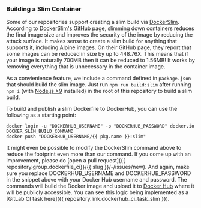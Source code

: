 ### Building a Slim Container

Some of our repositories support creating a slim build via [DockerSlim](https://gitlab.com/megabyte-labs/ansible-roles/dockerslim). According to [DockerSlim's GitHub page](https://github.com/docker-slim/docker-slim), slimming down containers reduces the final image size and improves the security of the image by reducing the attack surface. It makes sense to create a slim build for anything that supports it, including Alpine images. On their GitHub page, they report that some images can be reduced in size by up to 448.76X. This means that if your image is naturally 700MB then it can be reduced to 1.56MB! It works by removing everything that is unnecessary in the container image.

As a convienience feature, we include a command defined in `package.json` that should build the slim image. Just run `npm run build:slim` after running `npm i` (with [Node.js >9](https://gitlab.com/megabyte-labs/ansible-roles/nodejs) installed) in the root of this repository to build a slim build.

To build and publish a slim Dockerfile to DockerHub, you can use the following as a starting point:

```shell
docker login -u "DOCKERHUB_USERNAME" -p "DOCKERHUB_PASSWORD" docker.io
DOCKER_SLIM_BUILD_COMMAND
docker push "DOCKERHUB_USERNAME/{{ pkg.name }}:slim"
```

It might even be possible to modify the DockerSlim command above to reduce the footprint even more than our command. If you come up with an improvement, please do [open a pull request]({{ repository.group.dockerfile_ci}}/{{ slug }}/-/issues/new). And again, make sure you replace DOCKERHUB_USERNAME and DOCKERHUB_PASSWORD in the snippet above with your Docker Hub username and password. The commands will build the Docker image and upload it to [Docker Hub](https://hub.docker.com/) where it will be publicly accessible. You can see this logic being implemented as a [GitLab CI task here]({{ repository.link.dockerhub_ci_task_slim }}).
